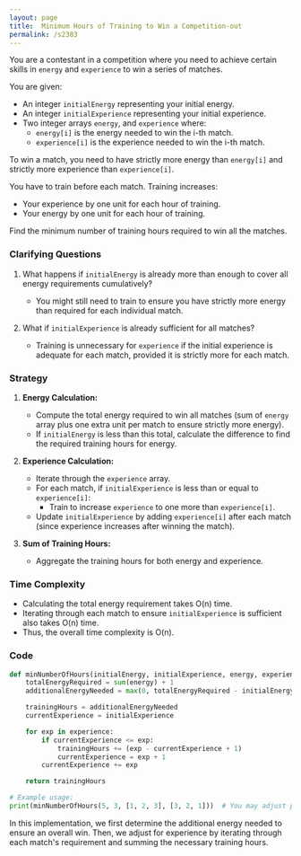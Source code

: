 ```yaml
---
layout: page
title:  Minimum Hours of Training to Win a Competition-out
permalink: /s2383
---
```


You are a contestant in a competition where you need to achieve certain skills in `energy` and `experience` to win a series of matches.

You are given:
- An integer `initialEnergy` representing your initial energy.
- An integer `initialExperience` representing your initial experience.
- Two integer arrays `energy`, and `experience` where:
  - `energy[i]` is the energy needed to win the i-th match.
  - `experience[i]` is the experience needed to win the i-th match.

To win a match, you need to have strictly more energy than `energy[i]` and strictly more experience than `experience[i]`.

You have to train before each match. Training increases:
- Your experience by one unit for each hour of training.
- Your energy by one unit for each hour of training.

Find the minimum number of training hours required to win all the matches.

### Clarifying Questions

1. What happens if `initialEnergy` is already more than enough to cover all energy requirements cumulatively?
   - You might still need to train to ensure you have strictly more energy than required for each individual match.

2. What if `initialExperience` is already sufficient for all matches?
   - Training is unnecessary for `experience` if the initial experience is adequate for each match, provided it is strictly more for each match.

### Strategy

1. **Energy Calculation:**
   - Compute the total energy required to win all matches (sum of `energy` array plus one extra unit per match to ensure strictly more energy).
   - If `initialEnergy` is less than this total, calculate the difference to find the required training hours for energy.

2. **Experience Calculation:**
   - Iterate through the `experience` array.
   - For each match, if `initialExperience` is less than or equal to `experience[i]`:
     - Train to increase `experience` to one more than `experience[i]`.
   - Update `initialExperience` by adding `experience[i]` after each match (since experience increases after winning the match).

3. **Sum of Training Hours:**
   - Aggregate the training hours for both energy and experience.

### Time Complexity

- Calculating the total energy requirement takes O(n) time.
- Iterating through each match to ensure `initialExperience` is sufficient also takes O(n) time.
- Thus, the overall time complexity is O(n).

### Code

```python
def minNumberOfHours(initialEnergy, initialExperience, energy, experience):
    totalEnergyRequired = sum(energy) + 1
    additionalEnergyNeeded = max(0, totalEnergyRequired - initialEnergy)

    trainingHours = additionalEnergyNeeded
    currentExperience = initialExperience

    for exp in experience:
        if currentExperience <= exp:
            trainingHours += (exp - currentExperience + 1)
            currentExperience = exp + 1
        currentExperience += exp

    return trainingHours

# Example usage:
print(minNumberOfHours(5, 3, [1, 2, 3], [3, 2, 1]))  # You may adjust parameters for testing
```

In this implementation, we first determine the additional energy needed to ensure an overall win. Then, we adjust for experience by iterating through each match's requirement and summing the necessary training hours.